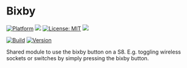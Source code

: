 # Bixby

[![Platform](https://img.shields.io/badge/platform-Android-blue.svg)](https://www.android.com)
<a target="_blank" href="https://android-arsenal.com/api?level=24" title="API24+"><img src="https://img.shields.io/badge/API-24+-blue.svg" /></a>
[![License: MIT](https://img.shields.io/badge/License-MIT-blue.svg)](https://opensource.org/licenses/MIT)
<a target="_blank" href="https://www.paypal.me/GuepardoApps" title="Donate using PayPal"><img src="https://img.shields.io/badge/paypal-donate-blue.svg" /></a>

[![Build](https://img.shields.io/badge/build-notTested-orange.svg)](https://github.com/GuepardoApps/LucaHome-AndroidApplication/tree/develop/bixby)
[![Version](https://img.shields.io/badge/version-v1.0.0.180215-blue.svg)](https://github.com/GuepardoApps/LucaHome-AndroidApplication/tree/develop/bixby)

Shared module to use the bixby button on a S8.  E.g. toggling wireless sockets or switches by simply pressing the bixby button.